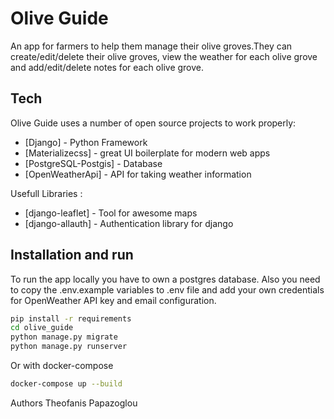 # Olive Guide
An app for farmers to help them manage their olive groves.They can create/edit/delete their olive groves, view the weather for each olive grove and add/edit/delete notes for each olive grove.

## Tech

Olive Guide uses a number of open source projects to work properly:

- [Django] - Python Framework
- [Materializecss] - great UI boilerplate for modern web apps
- [PostgreSQL-Postgis] - Database
- [OpenWeatherApi] - API for taking weather information

Usefull Libraries :
- [django-leaflet] - Tool for awesome maps
- [django-allauth] - Authentication library for django


## Installation and run
To run the app locally you have to own a postgres database. Also you need to copy the .env.example variables to .env file and add your own credentials for OpenWeather API key and email configuration.

```sh
pip install -r requirements
cd olive_guide
python manage.py migrate
python manage.py runserver
```
Or with docker-compose 
```sh
docker-compose up --build
```
Authors
Theofanis Papazoglou
